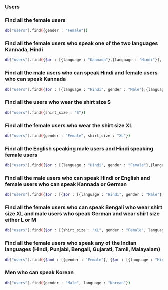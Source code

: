 ### Users

### Find all the female users

```bash
db["users"].find({gender : "Female"})
```

### Find all the female users who speak one of the two languages Kannada, Hindi

```bash
db["users"].find({$or : [{language : "Kannada"},{language : "Hindi"}], gender : "Female"})
```

### Find all the male users who can speak Hindi and female users who can speak Kannada

```bash
db["users"].find({$or : [{language : "Hindi", gender : "Male"},{language : "Kannada", gender : "Female"}]})
```

### Find all the users who wear the shirt size S

```bash
db["users"].find({shirt_size : "S"})
```

### Find all the female users who wear the shirt size XL

```bash
db["users"].find({gender : "Female", shirt_size : "XL"})
```

### Find all the English speaking male users and Hindi speaking female users

```bash
db["users"].find({$or : [{language : "Hindi", gender : "Female"},{language : "English", gender : "Male"}]})
```

### Find all the male users who can speak Hindi or English and female users who can speak Kannada or German

```bash
db["users"].find({$or : [{$or : [{language : "Hindi", gender : "Male"},{language : "English", gender : "Male"}]},{$or : [{language : "Kannada", gender : "Female"},{language : "German", gender : "Female"}]}]})
```

### Find all the female users who can speak Bengali who wear shirt size XL and male users who speak German and wear shirt size either L or M

```bash
db["users"].find({$or : [{shirt_size : "XL", gender : "Female", language : "Bengali"},{$or : [{shirt_size : "M"},{shirt_size : "L"}], gender : "Male", language : "German"} ]})
```


### Find all the female users who speak any of the Indian languages (Hindi, Punjabi, Bengali, Gujarati, Tamil, Malayalam)

```bash
db["users"].find({$and : [{gender : "Female"}, {$or : [{language : "Hindi"},{language : "Punjabi"},{language : "Bengali"},{language : "Gujarati"},{language : "Tamil"},{language : "Malayalam"}]}]})
```


### Men who can speak Korean

```bash
db["users"].find({gender : "Male", language : "Korean"})
```
